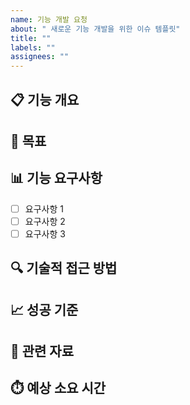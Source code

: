 ```yaml
---
name: 기능 개발 요청
about: " 새로운 기능 개발을 위한 이슈 템플릿"
title: ""
labels: ""
assignees: ""
---
```


## 📋 기능 개요

<!-- 개발할 기능에 대한 간략한 설명 -->

## 🎯 목표

<!-- 이 기능 개발의 목표와 해결하려는 문제 -->

## 📊 기능 요구사항

<!-- 구체적인 요구사항 목록 -->

- [ ] 요구사항 1
- [ ] 요구사항 2
- [ ] 요구사항 3

## 🔍 기술적 접근 방법

<!-- 구현에 사용할 기술이나 접근 방법 -->

## 📈 성공 기준

<!-- 이 기능이 성공적으로 구현되었다고 판단할 수 있는 기준 -->

## 🔗 관련 자료

<!-- 디자인, API 문서, 기획서 등 관련 자료 링크 -->

## ⏱️ 예상 소요 시간

<!-- 개발에 소요될 것으로 예상되는 시간 -->
